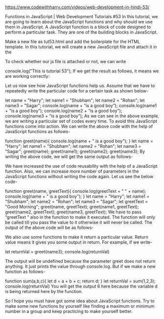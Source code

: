 https://www.codewithharry.com/videos/web-development-in-hindi-53/



Functions in JavaScript | Web Development Tutorials #53
In this tutorial, we are going to learn about the JavaScript functions and why should we use them in JavaScript. A JavaScript function is a block of code designed to perform a particular task. They are one of the building blocks in JavaScript.

Make a new file as tut53.html and add the boilerplate for the HTML template. In this tutorial, we will create a new JavaScript file and attach it in the <script> tag as follows-

<script src= “tut53.js”></script>
To check whether our js file is attached or not, we can write 

console.log("This is tutorial 53");
If we get the result as follows, it means we are working correctly:



Let us now see how JavaScript functions help us. Assume that we have to repeatedly write the particular code for a certain task as shown below-

let name = "Harry";
let name1 = "Shubham";
let name2 = "Rohan";
let name3 = "Sagar";
console.log(name + “is a good boy”);
console.log(name1 + “is a good boy”);
console.log(name2 + “is a good boy”);
console.log(name3 + “is a good boy”);
As we can see in the above example, we are writing a particular set of codes every time. To avoid this JavaScript functions come into action. We can write the above code with the help of JavaScript functions as follows-

function greet(name){
          console.log(name + " is a good boy");
}
let name = "Harry";
let name1 = "Shubham";
let name2 = "Rohan";
let name3 = "Sagar";
greet(name);
greet(name1);
greet(name2);
greet(name3);
By writing the above code, we will get the same output as follows-



We have increased the use of code reusability with the help of a JavaScript function. Also, we can increase more number of parameters in the JavaScript functions without writing the code again. Let us see the below code-

function greet(name, greetText){
    console.log(greetText + " " + name);
    console.log(name + " is a good boy");
}
let name = "Harry";
let name1 = "Shubham";
let name2 = "Rohan";
let name3 = "Sagar";
let greetText = "Good Morning";
greet(name, greetText);
greet(name1, greetText);
greet(name2, greetText);
greet(name3, greetText);
We have to pass “greetText ” also in the function to make it executed. The function will only be called till you pass the value to it otherwise it will never be called. The output of the above code will be as follows-



We also use some functions to make it return a particular value. Return value means it gives you some output in return. For example, if we write-

let returnVal = greet(name3);
console.log(returnVal)

The output will be undefined because the parameter greet does not return anything. It just prints the value through console.log. But if we make a new function as follows-

function sum(a,b,c){
    let d = a + b + c;
    return d;
}
let returnVal = sum(1,2,3);
console.log(returnVal)
You will get the output 6 here because the variable d is being returned here by the function. 

So I hope you must have got some idea about JavaScript functions. Try to make some new functions by yourself like finding a maximum or minimum number in a group and keep practicing to make yourself better.